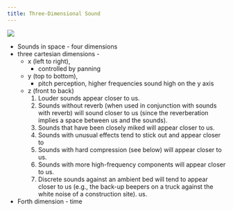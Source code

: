 ```yaml
---
title: Three-Dimensional Sound
---
```


<img src="../xyz.jpg">

* Sounds in space - four dimensions
* three cartesian dimensions - 
    * x (left to right), 
        * controlled by panning     
    * y (top to bottom), 
        * pitch perception, higher frequencies sound high on the y axis  
    * z (front to back) 
        1. Louder sounds appear closer to us.
        2. Sounds without reverb (when used in conjunction with sounds
with reverb) will sound closer to us (since the reverberation
implies a space between us and the sounds).
        3. Sounds that have been closely miked will appear closer to us.
        4. Sounds with unusual effects tend to stick out and appear closer to
        5. Sounds with hard compression (see below) will appear closer to us.
        6. Sounds with more high-frequency components will appear closer to us.
        7. Discrete sounds against an ambient bed will tend to appear closer to us (e.g., the back-up beepers on a truck against the white noise of a construction site).
us.
* Forth dimension - time 
